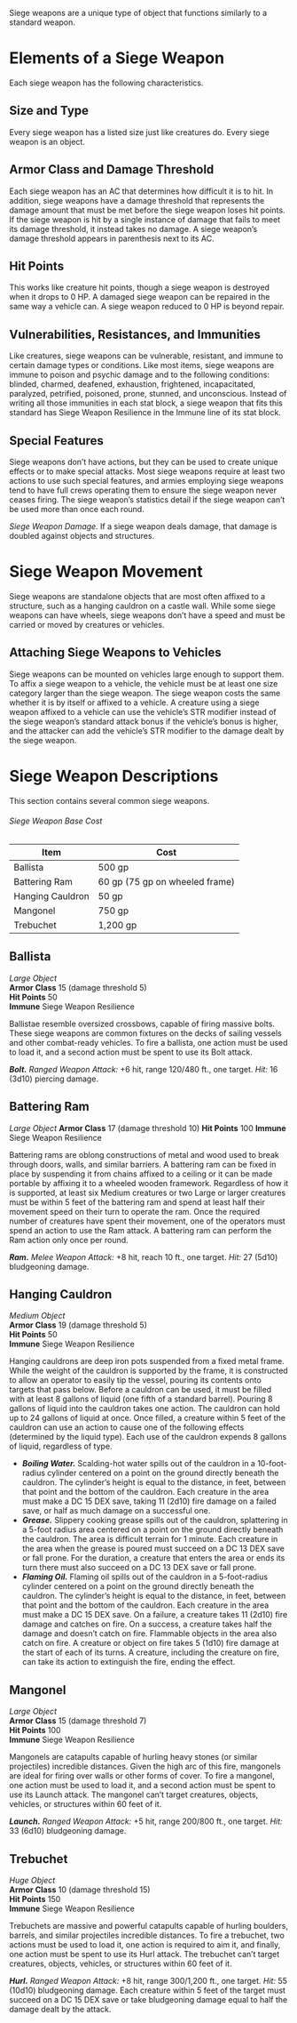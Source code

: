 Siege weapons are a unique type of object that functions similarly to a standard weapon.
# Elements of a Siege Weapon
Each siege weapon has the following characteristics.
## Size and Type
Every siege weapon has a listed size just like creatures do. Every siege weapon is an object.
## Armor Class and Damage Threshold
Each siege weapon has an AC that determines how difficult it is to hit. In addition, siege weapons have a damage threshold that represents the damage amount that must be met before the siege weapon loses hit points. If the siege weapon is hit by a single instance of damage that fails to meet its damage threshold, it instead takes no damage. A siege weapon’s damage threshold appears in parenthesis next to its AC.
## Hit Points
This works like creature hit points, though a siege weapon is destroyed when it drops to 0 HP. A damaged siege weapon can be repaired in the same way a vehicle can. A siege weapon reduced to 0 HP is beyond repair.
## Vulnerabilities, Resistances, and Immunities
Like creatures, siege weapons can be vulnerable, resistant, and immune to certain damage types or conditions. Like most items, siege weapons are immune to poison and psychic damage and to the following conditions: blinded, charmed, deafened, exhaustion, frightened, incapacitated, paralyzed, petrified, poisoned, prone, stunned, and unconscious. Instead of writing all those immunities in each stat block, a siege weapon that fits this standard has Siege Weapon Resilience in the Immune line of its stat block.
## Special Features
Siege weapons don’t have actions, but they can be used to create unique effects or to make special attacks. Most siege weapons require at least two actions to use such special features, and armies employing siege weapons tend to have full crews operating them to ensure the siege weapon never ceases firing. The siege weapon’s statistics detail if the siege weapon can’t be used more than once each round.

*Siege Weapon Damage.* If a siege weapon deals damage, that damage is doubled against objects and structures.
# Siege Weapon Movement
Siege weapons are standalone objects that are most often affixed to a structure, such as a hanging cauldron on a castle wall. While some siege weapons can have wheels, siege weapons don’t have a speed and must be carried or moved by creatures or vehicles.
## Attaching Siege Weapons to Vehicles
Siege weapons can be mounted on vehicles large enough to support them. To affix a siege weapon to a vehicle, the vehicle must be at least one size category larger than the siege weapon. The siege weapon costs the same whether it is by itself or affixed to a vehicle. A creature using a siege weapon affixed to a vehicle can use the vehicle’s STR modifier instead of the siege weapon’s standard attack bonus if the vehicle’s bonus is higher, and the attacker can add the vehicle’s STR modifier to the damage dealt by the siege weapon.
# Siege Weapon Descriptions
This section contains several common siege weapons.
###### Siege Weapon Base Cost
| Item | Cost |
| ---- | ---- |
| Ballista | 500 gp |
| Battering Ram | 60 gp (75 gp on wheeled frame) |
| Hanging Cauldron | 50 gp |
| Mangonel | 750 gp |
| Trebuchet | 1,200 gp |
## Ballista
*Large Object*  
**Armor Class** 15 (damage threshold 5)  
**Hit Points** 50  
**Immune** Siege Weapon Resilience

Ballistae resemble oversized crossbows, capable of firing massive bolts. These siege weapons are common fixtures on the decks of sailing vessels and other combat-ready vehicles. To fire a ballista, one action must be used to load it, and a second action must be spent to use its Bolt attack.

***Bolt.*** *Ranged Weapon Attack:* +6 hit, range 120/480 ft., one target. *Hit:* 16 (3d10) piercing damage.
## Battering Ram
*Large Object*
**Armor Class** 17 (damage threshold 10)
**Hit Points** 100
**Immune** Siege Weapon Resilience

Battering rams are oblong constructions of metal and wood used to break through doors, walls, and similar barriers. A battering ram can be fixed in place by suspending it from chains affixed to a ceiling or it can be made portable by affixing it to a wheeled wooden framework. Regardless of how it is supported, at least six Medium creatures or two Large or larger creatures must be within 5 feet of the battering ram and spend at least half their movement speed on their turn to operate the ram. Once the required number of creatures have spent their movement, one of the operators must spend an action to use the Ram attack. A battering ram can perform the Ram action only once per round.

***Ram.*** *Melee Weapon Attack:* +8 hit, reach 10 ft., one target. *Hit:* 27 (5d10) bludgeoning damage.
## Hanging Cauldron
*Medium Object*  
**Armor Class** 19 (damage threshold 5)  
**Hit Points** 50  
**Immune** Siege Weapon Resilience

Hanging cauldrons are deep iron pots suspended from a fixed metal frame. While the weight of the cauldron is supported by the frame, it is constructed to allow an operator to easily tip the vessel, pouring its contents onto targets that pass below. Before a cauldron can be used, it must be filled with at least 8 gallons of liquid (one fifth of a standard barrel). Pouring 8 gallons of liquid into the cauldron takes one action. The cauldron can hold up to 24 gallons of liquid at once. Once filled, a creature within 5 feet of the cauldron can use an action to cause one of the following effects (determined by the liquid type). Each use of the cauldron expends 8 gallons of liquid, regardless of type.
* ***Boiling Water.*** Scalding-hot water spills out of the cauldron in a 10-foot-radius cylinder centered on a point on the ground directly beneath the cauldron. The cylinder’s height is equal to the distance, in feet, between that point and the bottom of the cauldron. Each creature in the area must make a DC 15 DEX save, taking 11 (2d10) fire damage on a failed save, or half as much damage on a successful one.
* ***Grease.*** Slippery cooking grease spills out of the cauldron, splattering in a 5-foot radius area centered on a point on the ground directly beneath the cauldron. The area is difficult terrain for 1 minute. Each creature in the area when the grease is poured must succeed on a DC 13 DEX save or fall prone. For the duration, a creature that enters the area or ends its turn there must also succeed on a DC 13 DEX save or fall prone.
* ***Flaming Oil.*** Flaming oil spills out of the cauldron in a 5-foot-radius cylinder centered on a point on the ground directly beneath the cauldron. The cylinder’s height is equal to the distance, in feet, between that point and the bottom of the cauldron. Each creature in the area must make a DC 15 DEX save. On a failure, a creature takes 11 (2d10) fire damage and catches on fire. On a success, a creature takes half the damage and doesn’t catch on fire. Flammable objects in the area also catch on fire. A creature or object on fire takes 5 (1d10) fire damage at the start of each of its turns. A creature, including the creature on fire, can take its action to extinguish the fire, ending the effect.
## Mangonel
*Large Object*  
**Armor Class** 15 (damage threshold 7)  
**Hit Points** 100  
**Immune** Siege Weapon Resilience

Mangonels are catapults capable of hurling heavy stones (or similar projectiles) incredible distances. Given the high arc of this fire, mangonels are ideal for firing over walls or other forms of cover. To fire a mangonel, one action must be used to load it, and a second action must be spent to use its Launch attack. The mangonel can’t target creatures, objects, vehicles, or structures within 60 feet of it.

***Launch.*** *Ranged Weapon Attack:* +5 hit, range 200/800 ft., one target. *Hit:* 33 (6d10) bludgeoning damage.
## Trebuchet
*Huge Object*  
**Armor Class** 10 (damage threshold 15)  
**Hit Points** 150  
**Immune** Siege Weapon Resilience

Trebuchets are massive and powerful catapults capable of hurling boulders, barrels, and similar projectiles incredible distances. To fire a trebuchet, two actions must be used to load it, one action is required to aim it, and finally, one action must be spent to use its Hurl attack. The trebuchet can’t target creatures, objects, vehicles, or structures within 60 feet of it.

***Hurl.*** *Ranged Weapon Attack:* +8 hit, range 300/1,200 ft., one target. *Hit:* 55 (10d10) bludgeoning damage. Each creature within 5 feet of the target must succeed on a DC 15 DEX save or take bludgeoning damage equal to half the damage dealt by the attack.